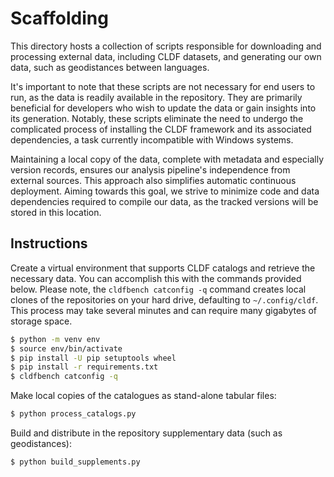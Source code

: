 # Scaffolding

This directory hosts a collection of scripts responsible for downloading and processing external data, including CLDF datasets, and generating our own data, such as geodistances between languages.

It's important to note that these scripts are not necessary for end users to run, as the data is readily available in the repository. They are primarily beneficial for developers who wish to update the data or gain insights into its generation. Notably, these scripts eliminate the need to undergo the complicated process of installing the CLDF framework and its associated dependencies, a task currently incompatible with Windows systems.

Maintaining a local copy of the data, complete with metadata and especially version records, ensures our analysis pipeline's independence from external sources. This approach also simplifies automatic continuous deployment. Aiming towards this goal, we strive to minimize code and data dependencies required to compile our data, as the tracked versions will be stored in this location.

## Instructions

Create a virtual environment that supports CLDF catalogs and retrieve the necessary data. You can accomplish this with the commands provided below.
Please note, the `cldfbench catconfig -q` command creates local clones of the repositories on your hard drive, defaulting to `~/.config/cldf`.
This process may take several minutes and can require many gigabytes of storage space.

```bash
$ python -m venv env
$ source env/bin/activate
$ pip install -U pip setuptools wheel
$ pip install -r requirements.txt
$ cldfbench catconfig -q
```

Make local copies of the catalogues as stand-alone tabular files:

```bash
$ python process_catalogs.py
```

Build and distribute in the repository supplementary data (such as
geodistances):

```bash
$ python build_supplements.py
```
